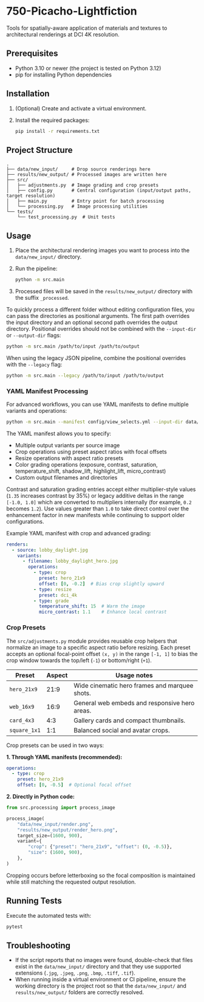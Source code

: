 # 750-Picacho-Lightfiction

Tools for spatially-aware application of materials and textures to architectural renderings at DCI 4K resolution.

## Prerequisites

- Python 3.10 or newer (the project is tested on Python 3.12)
- pip for installing Python dependencies

## Installation

1. (Optional) Create and activate a virtual environment.
2. Install the required packages:

   ```bash
   pip install -r requirements.txt
   ```

## Project Structure

```
.
├── data/new_input/     # Drop source renderings here
├── results/new_output/ # Processed images are written here
├── src/
│   ├── adjustments.py  # Image grading and crop presets
│   ├── config.py       # Central configuration (input/output paths, target resolution)
│   ├── main.py         # Entry point for batch processing
│   └── processing.py   # Image processing utilities
└── tests/
    └── test_processing.py  # Unit tests
```

## Usage

1. Place the architectural rendering images you want to process into the `data/new_input/` directory.
2. Run the pipeline:

   ```bash
   python -m src.main
   ```

3. Processed files will be saved in the `results/new_output/` directory with the suffix `_processed`.

To quickly process a different folder without editing configuration files, you can
pass the directories as positional arguments. The first path overrides the input
directory and an optional second path overrides the output directory. Positional
overrides should not be combined with the `--input-dir` or `--output-dir` flags:

```bash
python -m src.main /path/to/input /path/to/output
```

When using the legacy JSON pipeline, combine the positional overrides with the
`--legacy` flag:

```bash
python -m src.main --legacy /path/to/input /path/to/output
```

### YAML Manifest Processing

For advanced workflows, you can use YAML manifests to define multiple variants and operations:

```bash
python -m src.main --manifest config/view_selects.yml --input-dir data/new_input --output-dir results/new_output
```

The YAML manifest allows you to specify:
- Multiple output variants per source image
- Crop operations using preset aspect ratios with focal offsets
- Resize operations with aspect ratio presets
- Color grading operations (exposure, contrast, saturation, temperature_shift, shadow_lift, highlight_lift, micro_contrast)
- Custom output filenames and directories

Contrast and saturation grading entries accept either multiplier-style values
(`1.35` increases contrast by 35%) or legacy additive deltas in the range
`[-1.0, 1.0]` which are converted to multipliers internally (for example,
`0.2` becomes `1.2`). Use values greater than `1.0` to take direct control over
the enhancement factor in new manifests while continuing to support older
configurations.

Example YAML manifest with crop and advanced grading:

```yaml
renders:
  - source: lobby_daylight.jpg
    variants:
      - filename: lobby_daylight_hero.jpg
        operations:
          - type: crop
            preset: hero_21x9
            offset: [0, -0.2]  # Bias crop slightly upward
          - type: resize  
            preset: dci_4k
          - type: grade
            temperature_shift: 15  # Warm the image
            micro_contrast: 1.1    # Enhance local contrast
```

### Crop Presets

The `src/adjustments.py` module provides reusable crop helpers that normalize an
image to a specific aspect ratio before resizing. Each preset accepts an
optional focal-point offset `(x, y)` in the range `[-1, 1]` to bias the crop
window towards the top/left (`-1`) or bottom/right (`+1`).

| Preset        | Aspect | Usage notes                                   |
| ------------- | ------ | --------------------------------------------- |
| `hero_21x9`   | 21:9   | Wide cinematic hero frames and marquee shots. |
| `web_16x9`    | 16:9   | General web embeds and responsive hero areas. |
| `card_4x3`    | 4:3    | Gallery cards and compact thumbnails.         |
| `square_1x1`  | 1:1    | Balanced social and avatar crops.            |

Crop presets can be used in two ways:

**1. Through YAML manifests (recommended):**
```yaml
operations:
  - type: crop
    preset: hero_21x9
    offset: [0, -0.5]  # Optional focal offset
```

**2. Directly in Python code:**

```python
from src.processing import process_image

process_image(
    "data/new_input/render.png",
    "results/new_output/render_hero.png",
    target_size=(1600, 900),
    variant={
        "crop": {"preset": "hero_21x9", "offset": (0, -0.5)},
        "size": (1600, 900),
    },
)
```

Cropping occurs before letterboxing so the focal composition is maintained while
still matching the requested output resolution.

## Running Tests

Execute the automated tests with:

```bash
pytest
```

## Troubleshooting

- If the script reports that no images were found, double-check that files exist in the `data/new_input/` directory and that they use supported extensions (`.jpg`, `.jpeg`, `.png`, `.bmp`, `.tiff`, `.tif`).
- When running inside a virtual environment or CI pipeline, ensure the working directory is the project root so that the `data/new_input/` and `results/new_output/` folders are correctly resolved.

